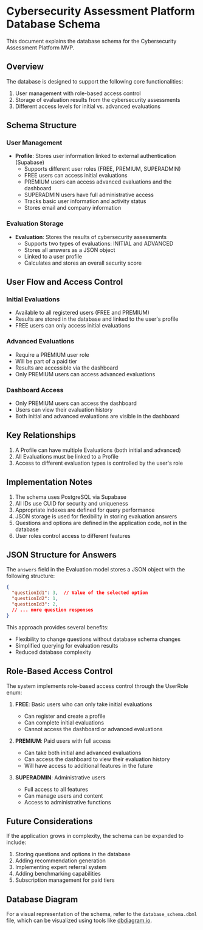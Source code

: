 # Cybersecurity Assessment Platform Database Schema

This document explains the database schema for the Cybersecurity Assessment Platform MVP.

## Overview

The database is designed to support the following core functionalities:

1. User management with role-based access control
2. Storage of evaluation results from the cybersecurity assessments
3. Different access levels for initial vs. advanced evaluations

## Schema Structure

### User Management

- **Profile**: Stores user information linked to external authentication (Supabase)
  - Supports different user roles (FREE, PREMIUM, SUPERADMIN)
  - FREE users can access initial evaluations
  - PREMIUM users can access advanced evaluations and the dashboard
  - SUPERADMIN users have full administrative access
  - Tracks basic user information and activity status
  - Stores email and company information

### Evaluation Storage

- **Evaluation**: Stores the results of cybersecurity assessments
  - Supports two types of evaluations: INITIAL and ADVANCED
  - Stores all answers as a JSON object
  - Linked to a user profile
  - Calculates and stores an overall security score

## User Flow and Access Control

### Initial Evaluations
- Available to all registered users (FREE and PREMIUM)
- Results are stored in the database and linked to the user's profile
- FREE users can only access initial evaluations

### Advanced Evaluations
- Require a PREMIUM user role
- Will be part of a paid tier
- Results are accessible via the dashboard
- Only PREMIUM users can access advanced evaluations

### Dashboard Access
- Only PREMIUM users can access the dashboard
- Users can view their evaluation history
- Both initial and advanced evaluations are visible in the dashboard

## Key Relationships

1. A Profile can have multiple Evaluations (both initial and advanced)
2. All Evaluations must be linked to a Profile
3. Access to different evaluation types is controlled by the user's role

## Implementation Notes

1. The schema uses PostgreSQL via Supabase
2. All IDs use CUID for security and uniqueness
3. Appropriate indexes are defined for query performance
4. JSON storage is used for flexibility in storing evaluation answers
5. Questions and options are defined in the application code, not in the database
6. User roles control access to different features

## JSON Structure for Answers

The `answers` field in the Evaluation model stores a JSON object with the following structure:

```json
{
  "questionId1": 3,  // Value of the selected option
  "questionId2": 1,
  "questionId3": 2,
  // ... more question responses
}
```

This approach provides several benefits:
- Flexibility to change questions without database schema changes
- Simplified querying for evaluation results
- Reduced database complexity

## Role-Based Access Control

The system implements role-based access control through the UserRole enum:

1. **FREE**: Basic users who can only take initial evaluations
   - Can register and create a profile
   - Can complete initial evaluations
   - Cannot access the dashboard or advanced evaluations

2. **PREMIUM**: Paid users with full access
   - Can take both initial and advanced evaluations
   - Can access the dashboard to view their evaluation history
   - Will have access to additional features in the future

3. **SUPERADMIN**: Administrative users
   - Full access to all features
   - Can manage users and content
   - Access to administrative functions

## Future Considerations

If the application grows in complexity, the schema can be expanded to include:

1. Storing questions and options in the database
2. Adding recommendation generation
3. Implementing expert referral system
4. Adding benchmarking capabilities
5. Subscription management for paid tiers

## Database Diagram

For a visual representation of the schema, refer to the `database_schema.dbml` file, which can be visualized using tools like [dbdiagram.io](https://dbdiagram.io). 